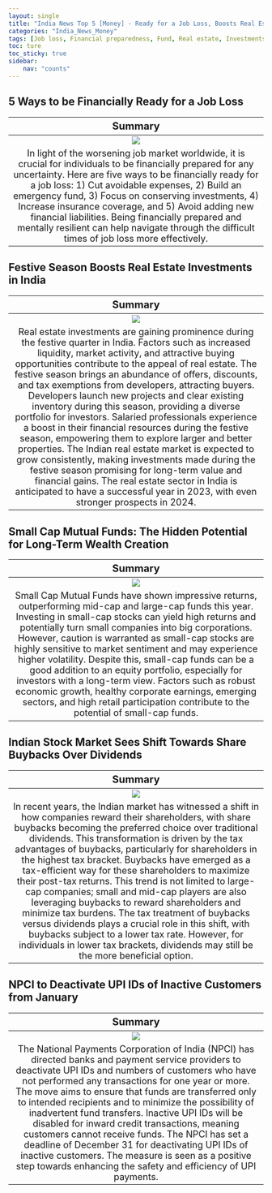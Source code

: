 ```yaml
---
layout: single
title: "India News Top 5 [Money] - Ready for a Job Loss, Boosts Real Estate Investments"
categories: "India_News_Money"
tags: [Job loss, Financial preparedness, Fund, Real estate, Investments, Wealth, Stock, NPCI, UPI]
toc: ture
toc_sticky: true
sidebar:
    nav: "counts"
---
```


<style>
table th:first-of-type {
    width: 100%;
    font-size: 20px;
}
table td:nth-of-type(1) {
    width: 100%;
    font-size: 18px;
}
</style>

## 5 Ways to be Financially Ready for a Job Loss

Summary | 
:---:|
![](/assets/images/2023-11-16-India_News_Money_231116_1-1.webp) |
In light of the worsening job market worldwide, it is crucial for individuals to be financially prepared for any uncertainty. Here are five ways to be financially ready for a job loss: 1) Cut avoidable expenses, 2) Build an emergency fund, 3) Focus on conserving investments, 4) Increase insurance coverage, and 5) Avoid adding new financial liabilities. Being financially prepared and mentally resilient can help navigate through the difficult times of job loss more effectively.  |

## Festive Season Boosts Real Estate Investments in India

Summary | 
:---:|
![](/assets/images/2023-11-16-India_News_Money_231116_1-2.webp) |
Real estate investments are gaining prominence during the festive quarter in India. Factors such as increased liquidity, market activity, and attractive buying opportunities contribute to the appeal of real estate. The festive season brings an abundance of offers, discounts, and tax exemptions from developers, attracting buyers. Developers launch new projects and clear existing inventory during this season, providing a diverse portfolio for investors. Salaried professionals experience a boost in their financial resources during the festive season, empowering them to explore larger and better properties. The Indian real estate market is expected to grow consistently, making investments made during the festive season promising for long-term value and financial gains. The real estate sector in India is anticipated to have a successful year in 2023, with even stronger prospects in 2024. |

## Small Cap Mutual Funds: The Hidden Potential for Long-Term Wealth Creation

Summary | 
:---:|
![](/assets/images/2023-11-16-India_News_Money_231116_1-3.webp) |
Small Cap Mutual Funds have shown impressive returns, outperforming mid-cap and large-cap funds this year. Investing in small-cap stocks can yield high returns and potentially turn small companies into big corporations. However, caution is warranted as small-cap stocks are highly sensitive to market sentiment and may experience higher volatility. Despite this, small-cap funds can be a good addition to an equity portfolio, especially for investors with a long-term view. Factors such as robust economic growth, healthy corporate earnings, emerging sectors, and high retail participation contribute to the potential of small-cap funds. |

## Indian Stock Market Sees Shift Towards Share Buybacks Over Dividends

Summary | 
:---:|
![](/assets/images/2023-11-16-India_News_Money_231116_1-4.webp) |
In recent years, the Indian market has witnessed a shift in how companies reward their shareholders, with share buybacks becoming the preferred choice over traditional dividends. This transformation is driven by the tax advantages of buybacks, particularly for shareholders in the highest tax bracket. Buybacks have emerged as a tax-efficient way for these shareholders to maximize their post-tax returns. This trend is not limited to large-cap companies; small and mid-cap players are also leveraging buybacks to reward shareholders and minimize tax burdens. The tax treatment of buybacks versus dividends plays a crucial role in this shift, with buybacks subject to a lower tax rate. However, for individuals in lower tax brackets, dividends may still be the more beneficial option. |

## NPCI to Deactivate UPI IDs of Inactive Customers from January

Summary | 
:---:|
![](/assets/images/2023-11-16-India_News_Money_231116_1-5.webp) |
The National Payments Corporation of India (NPCI) has directed banks and payment service providers to deactivate UPI IDs and numbers of customers who have not performed any transactions for one year or more. The move aims to ensure that funds are transferred only to intended recipients and to minimize the possibility of inadvertent fund transfers. Inactive UPI IDs will be disabled for inward credit transactions, meaning customers cannot receive funds. The NPCI has set a deadline of December 31 for deactivating UPI IDs of inactive customers. The measure is seen as a positive step towards enhancing the safety and efficiency of UPI payments. |